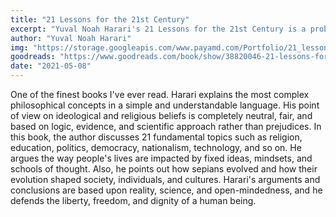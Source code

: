 ```yaml
---
title: "21 Lessons for the 21st Century"
excerpt: "Yuval Noah Harari's 21 Lessons for the 21st Century is a probing and visionary investigation into today's most urgent issues as we move into the uncharted territory of the future."
author: "Yuval Noah Harari"
img: "https://storage.googleapis.com/www.payamd.com/Portfolio/21_lessons.jpeg"
goodreads: "https://www.goodreads.com/book/show/38820046-21-lessons-for-the-21st-century"
date: "2021-05-08"
---
```


One of the finest books I've ever read. Harari explains the most complex philosophical concepts in a simple and understandable language. His point of view on ideological and religious beliefs is completely neutral, fair, and based on logic, evidence, and scientific approach rather than prejudices. In this book, the author discusses 21 fundamental topics such as religion, education, politics, democracy, nationalism, technology, and so on. He argues the way people's lives are impacted by fixed ideas, mindsets, and schools of thought. Also, he points out how sepians evolved and how their evolution shaped society, individuals, and cultures. Harari's arguments and conclusions are based upon reality, science, and open-mindedness, and he defends the liberty, freedom, and dignity of a human being.

